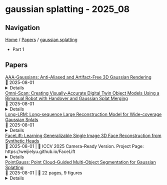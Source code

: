 # gaussian splatting - 2025_08

## Navigation

[Home](https://arxcompass.github.io) / [Papers](https://arxcompass.github.io/papers) / [gaussian splatting](https://arxcompass.github.io/papers/gaussian_splatting)

- Part 1

## Papers

<div class="paper-card">
    <div class="paper-title"><a href="http://arxiv.org/abs/2504.12811v2">AAA-Gaussians: Anti-Aliased and Artifact-Free 3D Gaussian Rendering</a></div>
    <div class="paper-meta">
      📅 2025-08-01
    </div>
    <details class="paper-abstract">
      Although 3D Gaussian Splatting (3DGS) has revolutionized 3D reconstruction, it still faces challenges such as aliasing, projection artifacts, and view inconsistencies, primarily due to the simplification of treating splats as 2D entities. We argue that incorporating full 3D evaluation of Gaussians throughout the 3DGS pipeline can effectively address these issues while preserving rasterization efficiency. Specifically, we introduce an adaptive 3D smoothing filter to mitigate aliasing and present a stable view-space bounding method that eliminates popping artifacts when Gaussians extend beyond the view frustum. Furthermore, we promote tile-based culling to 3D with screen-space planes, accelerating rendering and reducing sorting costs for hierarchical rasterization. Our method achieves state-of-the-art quality on in-distribution evaluation sets and significantly outperforms other approaches for out-of-distribution views. Our qualitative evaluations further demonstrate the effective removal of aliasing, distortions, and popping artifacts, ensuring real-time, artifact-free rendering.
    </details>
</div>
<div class="paper-card">
    <div class="paper-title"><a href="http://arxiv.org/abs/2508.00354v1">Omni-Scan: Creating Visually-Accurate Digital Twin Object Models Using a Bimanual Robot with Handover and Gaussian Splat Merging</a></div>
    <div class="paper-meta">
      📅 2025-08-01
    </div>
    <details class="paper-abstract">
      3D Gaussian Splats (3DGSs) are 3D object models derived from multi-view images. Such "digital twins" are useful for simulations, virtual reality, marketing, robot policy fine-tuning, and part inspection. 3D object scanning usually requires multi-camera arrays, precise laser scanners, or robot wrist-mounted cameras, which have restricted workspaces. We propose Omni-Scan, a pipeline for producing high-quality 3D Gaussian Splat models using a bi-manual robot that grasps an object with one gripper and rotates the object with respect to a stationary camera. The object is then re-grasped by a second gripper to expose surfaces that were occluded by the first gripper. We present the Omni-Scan robot pipeline using DepthAny-thing, Segment Anything, as well as RAFT optical flow models to identify and isolate objects held by a robot gripper while removing the gripper and the background. We then modify the 3DGS training pipeline to support concatenated datasets with gripper occlusion, producing an omni-directional (360 degree view) model of the object. We apply Omni-Scan to part defect inspection, finding that it can identify visual or geometric defects in 12 different industrial and household objects with an average accuracy of 83%. Interactive videos of Omni-Scan 3DGS models can be found at https://berkeleyautomation.github.io/omni-scan/
    </details>
</div>
<div class="paper-card">
    <div class="paper-title"><a href="http://arxiv.org/abs/2410.12781v2">Long-LRM: Long-sequence Large Reconstruction Model for Wide-coverage Gaussian Splats</a></div>
    <div class="paper-meta">
      📅 2025-08-01
    </div>
    <details class="paper-abstract">
      We propose Long-LRM, a feed-forward 3D Gaussian reconstruction model for instant, high-resolution, 360{\deg} wide-coverage, scene-level reconstruction. Specifically, it takes in 32 input images at a resolution of 960x540 and produces the Gaussian reconstruction in just 1 second on a single A100 GPU. To handle the long sequence of 250K tokens brought by the large input size, Long-LRM features a mixture of the recent Mamba2 blocks and the classical transformer blocks, enhanced by a light-weight token merging module and Gaussian pruning steps that balance between quality and efficiency. We evaluate Long-LRM on the large-scale DL3DV benchmark and Tanks&Temples, demonstrating reconstruction quality comparable to the optimization-based methods while achieving an 800x speedup w.r.t. the optimization-based approaches and an input size at least 60x larger than the previous feed-forward approaches. We conduct extensive ablation studies on our model design choices for both rendering quality and computation efficiency. We also explore Long-LRM's compatibility with other Gaussian variants such as 2D GS, which enhances Long-LRM's ability in geometry reconstruction. Project page: https://arthurhero.github.io/projects/llrm
    </details>
</div>
<div class="paper-card">
    <div class="paper-title"><a href="http://arxiv.org/abs/2412.17812v2">FaceLift: Learning Generalizable Single Image 3D Face Reconstruction from Synthetic Heads</a></div>
    <div class="paper-meta">
      📅 2025-08-01
      | 💬 ICCV 2025 Camera-Ready Version. Project Page: https://weijielyu.github.io/FaceLift
    </div>
    <details class="paper-abstract">
      We present FaceLift, a novel feed-forward approach for generalizable high-quality 360-degree 3D head reconstruction from a single image. Our pipeline first employs a multi-view latent diffusion model to generate consistent side and back views from a single facial input, which then feeds into a transformer-based reconstructor that produces a comprehensive 3D Gaussian splats representation. Previous methods for monocular 3D face reconstruction often lack full view coverage or view consistency due to insufficient multi-view supervision. We address this by creating a high-quality synthetic head dataset that enables consistent supervision across viewpoints. To bridge the domain gap between synthetic training data and real-world images, we propose a simple yet effective technique that ensures the view generation process maintains fidelity to the input by learning to reconstruct the input image alongside the view generation. Despite being trained exclusively on synthetic data, our method demonstrates remarkable generalization to real-world images. Through extensive qualitative and quantitative evaluations, we show that FaceLift outperforms state-of-the-art 3D face reconstruction methods on identity preservation, detail recovery, and rendering quality.
    </details>
</div>
<div class="paper-card">
    <div class="paper-title"><a href="http://arxiv.org/abs/2508.00259v1">PointGauss: Point Cloud-Guided Multi-Object Segmentation for Gaussian Splatting</a></div>
    <div class="paper-meta">
      📅 2025-08-01
      | 💬 22 pages, 9 figures
    </div>
    <details class="paper-abstract">
      We introduce PointGauss, a novel point cloud-guided framework for real-time multi-object segmentation in Gaussian Splatting representations. Unlike existing methods that suffer from prolonged initialization and limited multi-view consistency, our approach achieves efficient 3D segmentation by directly parsing Gaussian primitives through a point cloud segmentation-driven pipeline. The key innovation lies in two aspects: (1) a point cloud-based Gaussian primitive decoder that generates 3D instance masks within 1 minute, and (2) a GPU-accelerated 2D mask rendering system that ensures multi-view consistency. Extensive experiments demonstrate significant improvements over previous state-of-the-art methods, achieving performance gains of 1.89 to 31.78% in multi-view mIoU, while maintaining superior computational efficiency. To address the limitations of current benchmarks (single-object focus, inconsistent 3D evaluation, small scale, and partial coverage), we present DesktopObjects-360, a novel comprehensive dataset for 3D segmentation in radiance fields, featuring: (1) complex multi-object scenes, (2) globally consistent 2D annotations, (3) large-scale training data (over 27 thousand 2D masks), (4) full 360{\deg} coverage, and (5) 3D evaluation masks.
    </details>
</div>
